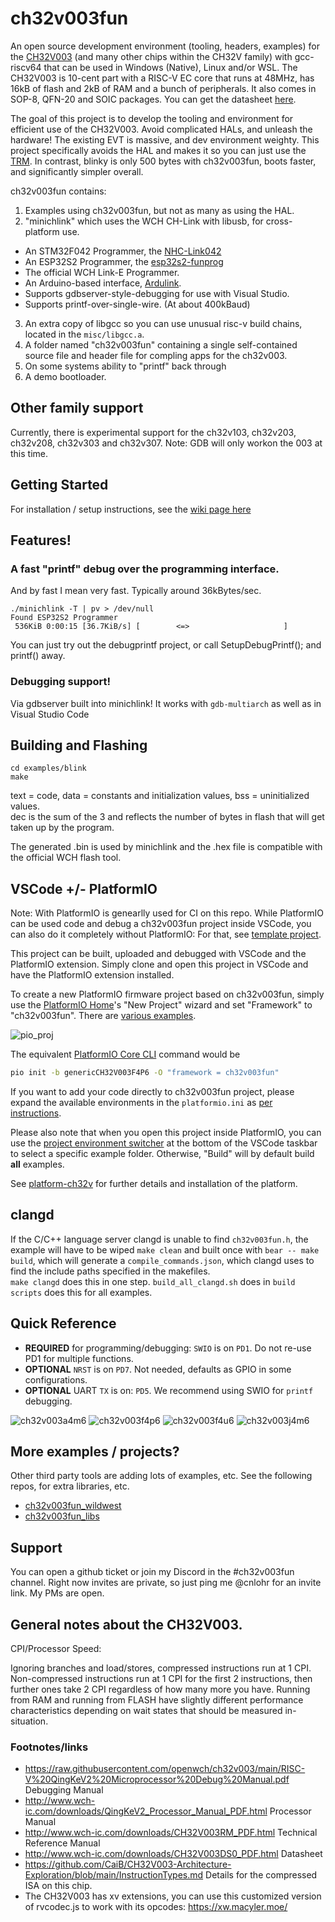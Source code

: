 # ch32v003fun

An open source development environment (tooling, headers, examples) for the [CH32V003](http://www.wch-ic.com/products/CH32V003.html) (and many other chips within the CH32V family) with gcc-riscv64 that can be used in Windows (Native), Linux and/or WSL.  The CH32V003 is 10-cent part with a RISC-V EC core that runs at 48MHz, has 16kB of flash and 2kB of RAM and a bunch of peripherals.  It also comes in SOP-8, QFN-20 and SOIC packages.  You can get the datasheet [here](http://www.wch-ic.com/downloads/CH32V003DS0_PDF.html).

The goal of this project is to develop the tooling and environment for efficient use of the CH32V003.  Avoid complicated HALs, and unleash the hardware! The existing EVT is massive, and dev environment weighty.  This project specifically avoids the HAL and makes it so you can just use the [TRM](http://www.wch-ic.com/downloads/CH32V003RM_PDF.html). In contrast, blinky is only 500 bytes with ch32v003fun, boots faster, and significantly simpler overall.

ch32v003fun contains:
1. Examples using ch32v003fun, but not as many as using the HAL.
2. "minichlink" which uses the WCH CH-Link with libusb, for cross-platform use.
  * An STM32F042 Programmer, the [NHC-Link042](https://github.com/NgoHungCuong/NHC-Link042)
  * An ESP32S2 Programmer, the [esp32s2-funprog](https://github.com/cnlohr/esp32s2-cookbook/tree/master/ch32v003programmer)
  * The official WCH Link-E Programmer.
  * An Arduino-based interface, [Ardulink](https://gitlab.com/BlueSyncLine/arduino-ch32v003-swio).
  * Supports gdbserver-style-debugging for use with Visual Studio.
  * Supports printf-over-single-wire. (At about 400kBaud)
3. An extra copy of libgcc so you can use unusual risc-v build chains, located in the `misc/libgcc.a`.
4. A folder named "ch32v003fun" containing a single self-contained source file and header file for compling apps for the ch32v003.
5. On some systems ability to "printf" back through
6. A demo bootloader.

## Other family support

Currently, there is experimental support for the ch32v103, ch32v203, ch32v208, ch32v303 and ch32v307.  Note: GDB will only workon the 003 at this time.

## Getting Started

For installation / setup instructions, see the [wiki page here](https://github.com/cnlohr/ch32v003fun/wiki/Installation)

## Features!

###  A fast "printf" debug over the programming interface.

And by fast I mean very fast. Typically around 36kBytes/sec.

```
./minichlink -T | pv > /dev/null
Found ESP32S2 Programmer
 536KiB 0:00:15 [36.7KiB/s] [        <=>                     ]
```

You can just try out the debugprintf project, or call SetupDebugPrintf(); and printf() away.

### Debugging support!

Via gdbserver built into minichlink!  It works with `gdb-multiarch` as well as in Visual Studio Code 

## Building and Flashing

```
cd examples/blink
make
```

text = code, data = constants and initialization values, bss = uninitialized values.  
dec is the sum of the 3 and reflects the number of bytes in flash that will get taken up by the program.

The generated .bin is used by minichlink and the .hex file is compatible with the official WCH flash tool.  

## VSCode +/- PlatformIO

Note: With PlatformIO is genearlly used for CI on this repo. While PlatformIO can be used code and debug a ch32v003fun project inside VSCode, you can also do it completely without PlatformIO: For that, see [template project](https://github.com/cnlohr/ch32v003fun/tree/master/examples/template/.vscode).

This project can be built, uploaded and debugged with VSCode and the PlatformIO extension. Simply clone and open this project in VSCode and have the PlatformIO extension installed.

To create a new PlatformIO firmware project based on ch32v003fun, simply use the [PlatformIO Home](https://docs.platformio.org/en/latest/home/index.html)'s "New Project" wizard and set "Framework" to "ch32v003fun". There are [various examples](https://github.com/Community-PIO-CH32V/platform-ch32v/tree/develop/examples/blinky-ch32v003fun).

![pio_proj](.github/pio_project_creation.png)

The equivalent [PlatformIO Core CLI](https://docs.platformio.org/en/latest/integration/ide/vscode.html#platformio-core-cli) command would be
```sh
pio init -b genericCH32V003F4P6 -O "framework = ch32v003fun"
```

If you want to add your code directly to ch32v003fun project, please expand the available environments in the `platformio.ini` as [per instructions](https://github.com/cnlohr/ch32v003fun/blob/49640fbccf231191aa83c6a2bbe9d385535b2d1e/platformio.ini#L48-L53).

Please also note that when you open this project inside PlatformIO, you can use the [project environment switcher](https://docs.platformio.org/en/latest/integration/ide/vscode.html#project-tasks) at the bottom of the VSCode taskbar to select a specific example folder. Otherwise, "Build" will by default build **all** examples.

See [platform-ch32v](https://github.com/Community-PIO-CH32V/platform-ch32v) for further details and installation of the platform.

## clangd

If the C/C++ language server clangd is unable to find `ch32v003fun.h`, the example will have to be wiped `make clean` and built once with `bear -- make build`, which will generate a `compile_commands.json`, which clangd uses to find the include paths specified in the makefiles.  
`make clangd` does this in one step.
`build_all_clangd.sh` does in `build scripts` does this for all examples.

## Quick Reference
 * **REQUIRED** for programming/debugging: `SWIO` is on `PD1`. Do not re-use PD1 for multiple functions.
 * **OPTIONAL** `NRST` is on `PD7`. Not needed, defaults as GPIO in some configurations.
 * **OPTIONAL** UART `TX` is on: `PD5`. We recommend using SWIO for `printf` debugging.

![ch32v003a4m6](https://raw.githubusercontent.com/Tengo10/pinout-overview/main/pinouts/CH32v003/ch32v003a4m6.svg)
![ch32v003f4p6](https://raw.githubusercontent.com/Tengo10/pinout-overview/main/pinouts/CH32v003/ch32v003f4p6.svg)
![ch32v003f4u6](https://raw.githubusercontent.com/Tengo10/pinout-overview/main/pinouts/CH32v003/ch32v003f4u6.svg)
![ch32v003j4m6](https://raw.githubusercontent.com/Tengo10/pinout-overview/main/pinouts/CH32v003/ch32v003j4m6.svg)

## More examples / projects?

Other third party tools are adding lots of examples, etc.  See the following repos, for extra libraries, etc.
 * [ch32v003fun_wildwest](https://github.com/recallmenot/ch32v003fun_wildwest)
 * [ch32v003fun_libs](https://github.com/hexeguitar/ch32v003fun_libs)

## Support

You can open a github ticket or join my Discord in the #ch32v003fun channel.  Right now invites are private, so just ping me @cnlohr for an invite link.  My PMs are open.

## General notes about the CH32V003.

CPI/Processor Speed:

Ignoring branches and load/stores, compressed instructions run at 1 CPI. Non-compressed instructions run at 1 CPI for the first 2 instructions, then further ones take 2 CPI regardless of how many more you have.  Running from RAM and running from FLASH have slightly different performance characteristics depending on wait states that should be measured in-situation.

### Footnotes/links

 * https://raw.githubusercontent.com/openwch/ch32v003/main/RISC-V%20QingKeV2%20Microprocessor%20Debug%20Manual.pdf Debugging Manual
 * http://www.wch-ic.com/downloads/QingKeV2_Processor_Manual_PDF.html Processor Manual
 * http://www.wch-ic.com/downloads/CH32V003RM_PDF.html Technical Reference Manual
 * http://www.wch-ic.com/downloads/CH32V003DS0_PDF.html Datasheet
 * https://github.com/CaiB/CH32V003-Architecture-Exploration/blob/main/InstructionTypes.md Details for the compressed ISA on this chip.
 * The CH32V003 has xv extensions, you can use this customized version of rvcodec.js to work with its opcodes: https://xw.macyler.moe/
